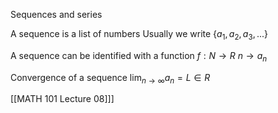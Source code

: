 Sequences and series

A sequence is a list of numbers
	Usually we write {$a_1,a_2,a_3,...$}

A sequence can be identified with a function
	$f: N \to R$
	$n\to a_n$

Convergence of a sequence
	$\displaystyle \lim_{n\to\infty} a_n = L \in R$

[[MATH 101 Lecture 08]]]